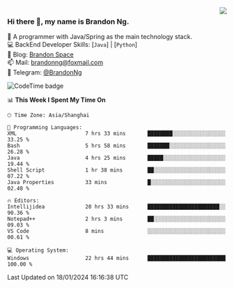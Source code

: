 <img  align="right" src="https://github-readme-stats-brandon0824.vercel.app/api/top-langs/?username=brandon0824&layout=compact">

### Hi there 👋, my name is Brandon Ng.

🌱 A programmer with Java/Spring as the main technology stack.  
💻 BackEnd Developer Skills: [`Java`] | [`Python`]  
📝 Blog: [Brandon Space](https://brandonng.tech)  
📫 Mail: brandonng@foxmail.com  
📰 Telegram: [@BrandonNg](https://t.me/BrandonNg24)  

![CodeTime badge](https://img.shields.io/endpoint?style=flat-square&url=https%3A%2F%2Fapi.codetime.dev%2Fshield%3Fid%3D128%26project%3D%26in%3D604800000)

<!--START_SECTION:waka-->
📊 **This Week I Spent My Time On** 

```text
🕑︎ Time Zone: Asia/Shanghai

💬 Programming Languages: 
XML                      7 hrs 33 mins       ████████░░░░░░░░░░░░░░░░░   33.25 % 
Bash                     5 hrs 58 mins       ███████░░░░░░░░░░░░░░░░░░   26.28 % 
Java                     4 hrs 25 mins       █████░░░░░░░░░░░░░░░░░░░░   19.44 % 
Shell Script             1 hr 38 mins        ██░░░░░░░░░░░░░░░░░░░░░░░   07.22 % 
Java Properties          33 mins             █░░░░░░░░░░░░░░░░░░░░░░░░   02.48 % 

🔥 Editors: 
Intellijidea             20 hrs 33 mins      ███████████████████████░░   90.36 % 
Notepad++                2 hrs 3 mins        ██░░░░░░░░░░░░░░░░░░░░░░░   09.03 % 
VS Code                  8 mins              ░░░░░░░░░░░░░░░░░░░░░░░░░   00.61 % 

💻 Operating System: 
Windows                  22 hrs 44 mins      █████████████████████████   100.00 % 
```


 Last Updated on 18/01/2024 16:16:38 UTC
<!--END_SECTION:waka-->

